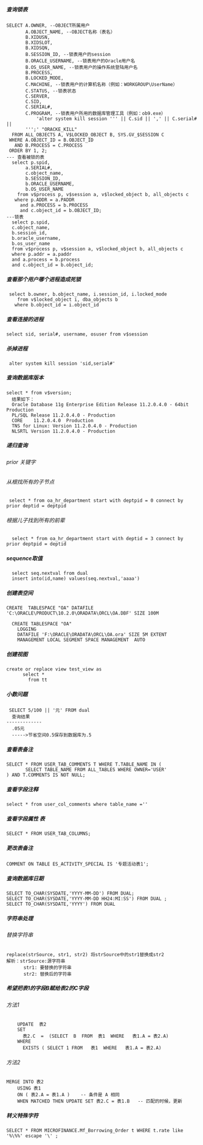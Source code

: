##### 查询锁表
    SELECT A.OWNER, --OBJECT所属用户
           A.OBJECT_NAME, --OBJECT名称（表名）
           B.XIDUSN,
           B.XIDSLOT,
           B.XIDSQN,
           B.SESSION_ID, --锁表用户的session
           B.ORACLE_USERNAME, --锁表用户的Oracle用户名
           B.OS_USER_NAME, --锁表用户的操作系统登陆用户名
           B.PROCESS,
           B.LOCKED_MODE,
           C.MACHINE, --锁表用户的计算机名称（例如：WORKGROUP\UserName）
           C.STATUS, --锁表状态
           C.SERVER,
           C.SID,
           C.SERIAL#,
           C.PROGRAM, --锁表用户所用的数据库管理工具（例如：ob9.exe）
               'alter system kill session ''' || C.sid || ',' || C.serial# ||
           ''';' "ORACKE_KILL"
      FROM ALL_OBJECTS A, V$LOCKED_OBJECT B, SYS.GV_$SESSION C
     WHERE A.OBJECT_ID = B.OBJECT_ID
       AND B.PROCESS = C.PROCESS
     ORDER BY 1, 2;
    --- 查看被锁的表
      select p.spid,
           a.SERIAL#,
           c.object_name,
           b.SESSION_ID,
           b.ORACLE_USERNAME,
           b.OS_USER_NAME
        from v$process p, v$session a, v$locked_object b, all_objects c
       where p.ADDR = a.PADDR
         and a.PROCESS = b.PROCESS
         and c.object_id = b.OBJECT_ID;  
    ---锁表
      select p.spid,
      c.object_name,
      b.session_id,
      b.oracle_username,
      b.os_user_name
      from v$process p, v$session a, v$locked_object b, all_objects c
      where p.addr = a.paddr
      and a.process = b.process
      and c.object_id = b.object_id;

##### 查看那个用户哪个进程造成死锁

```
 select b.owner, b.object_name, i.session_id, i.locked_mode
    from v$locked_object i, dba_objects b
   where b.object_id = i.object_id
```

##### 查看连接的进程

```
select sid, serial#, username, osuser from v$session
```

##### 杀掉进程

```
 alter system kill session 'sid,serial#'
```

##### 查询数据库版本

```
select * from v$version;
  结果如下：
  Oracle Database 11g Enterprise Edition Release 11.2.0.4.0 - 64bit Production
  PL/SQL Release 11.2.0.4.0 - Production
  CORE    11.2.0.4.0  Production
  TNS for Linux: Version 11.2.0.4.0 - Production
  NLSRTL Version 11.2.0.4.0 - Production
```

##### 递归查询

###### prior 关键字

######   从根找所有的子节点

```
 select * from oa_hr_department start with deptpid = 0 connect by prior deptid = deptpid
```

######   根据儿子找到所有的前辈

```
  select * from oa_hr_department start with deptid = 3 connect by prior deptpid = deptid
```

##### sequence取值

```
  select seq.nextval from dual
  insert into(id,name) values(seq.nextval,'aaaa')
```

##### 创建表空间

```
CREATE  TABLESPACE "OA" DATAFILE 'C:\ORACLE\PRODUCT\10.2.0\ORADATA\ORCL\OA.DBF' SIZE 100M

  CREATE TABLESPACE "OA" 
    LOGGING 
    DATAFILE 'F:\ORACLE\ORADATA\ORCL\OA.ora' SIZE 5M EXTENT 
    MANAGEMENT LOCAL SEGMENT SPACE MANAGEMENT  AUTO 
```

##### 创建视图

```
create or replace view test_view as
      select *
        from tt
```

##### 小数问题

```
 SELECT 5/100 || '元' FROM dual
  查询结果
-------------
  .05元
  ----->节省空间0.5保存到数据库为.5
```


##### 查看表备注
    SELECT * FROM USER_TAB_COMMENTS T WHERE T.TABLE_NAME IN (
           SELECT TABLE_NAME FROM ALL_TABLES WHERE OWNER='USER'
    ) AND T.COMMENTS IS NOT NULL;

##### 查看字段注释
    select * from user_col_comments where table_name =''
##### 查看字段属性 表
    SELECT * FROM USER_TAB_COLUMNS;

##### 更改表备注
    COMMENT ON TABLE ES_ACTIVITY_SPECIAL IS '专题活动表1';

##### 查询数据库日期
    SELECT TO_CHAR(SYSDATE,'YYYY-MM-DD') FROM DUAL;
    SELECT TO_CHAR(SYSDATE,'YYYY-MM-DD HH24:MI:SS') FROM DUAL ;
    SELECT TO_CHAR(SYSDATE,'YYYY') FROM DUAL

##### 字符串处理

###### 替换字符串
    replace(strSource, str1, str2) 将strSource中的str1替换成str2
    解析：strSource:源字符串
    　　   str1: 要替换的字符串
      　　 str2: 替换后的字符串

##### 希望把表1的字段B赋给表2的C字段

###### 方法1
```
    UPDATE  表2
    SET
      表2.C  =  (SELECT  B  FROM  表1  WHERE   表1.A = 表2.A)
    WHERE
      EXISTS ( SELECT 1 FROM   表1  WHERE   表1.A = 表2.A)   
```
###### 方法2

```
MERGE INTO 表2 
    USING 表1
    ON ( 表2.A = 表1.A )    -- 条件是 A 相同
    WHEN MATCHED THEN UPDATE SET 表2.C = 表1.B   -- 匹配的时候，更新
```

##### 转义特殊字符

```
SELECT * FROM MICROFINANCE.Mf_Borrowing_Order t WHERE t.rate like '%\%%' escape '\' ;
```
